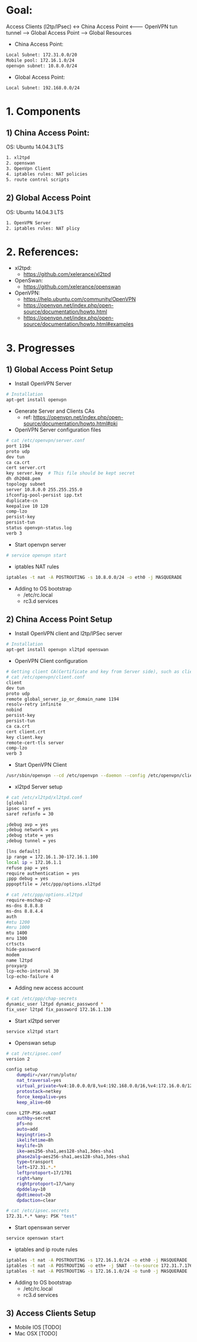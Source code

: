 # Goal:

Access Clients (l2tp/IPsec) <-> China Access Point <--- OpenVPN tun tunnel --> Global Access Point --> Global Resources

* China Access Point:
```Bash
Local Subnet: 172.31.0.0/20
Mobile pool: 172.16.1.0/24
openvpn subnet: 10.8.0.0/24
```
* Global Access Point:
```Bash
Local Subnet: 192.168.0.0/24
```

# 1. Components
## 1) China Access Point:
OS: Ubuntu 14.04.3 LTS
```Bash
1. xl2tpd
2. openswan
3. OpenVpn Client
4. iptables rules: NAT policies
5. route control scripts
```

## 2) Global Access Point
OS: Ubuntu 14.04.3 LTS
```Bash
1. OpenVPN Server
2. iptables rules: NAT plicy
```

# 2. References:
* xl2tpd:
  * https://github.com/xelerance/xl2tpd
* OpenSwan:
  * https://github.com/xelerance/openswan
* OpenVPN:
  * https://help.ubuntu.com/community/OpenVPN
  * https://openvpn.net/index.php/open-source/documentation/howto.html
  * https://openvpn.net/index.php/open-source/documentation/howto.html#examples

# 3. Progresses
## 1) Global Access Point Setup
* Install OpenVPN Server
```Bash
# Installation
apt-get install openvpn
```
* Generate Server and Clients CAs
  * ref: https://openvpn.net/index.php/open-source/documentation/howto.html#pki
* OpenVPN Server configuration files
```Bash
# cat /etc/openvpn/server.conf
port 1194
proto udp
dev tun
ca ca.crt
cert server.crt
key server.key  # This file should be kept secret
dh dh2048.pem
topology subnet
server 10.8.0.0 255.255.255.0
ifconfig-pool-persist ipp.txt
duplicate-cn
keepalive 10 120
comp-lzo
persist-key
persist-tun
status openvpn-status.log
verb 3
```
* Start openvpn server
```Bash
# service openvpn start
```
* iptables NAT rules
``` Bash
iptables -t nat -A POSTROUTING -s 10.8.0.0/24 -o eth0 -j MASQUERADE
```
* Adding to OS bootstrap
  * /etc/rc.local
  * rc3.d services
  
## 2) China Access Point Setup
* Install OpenVPN client and l2tp/IPSec server
```Bash
# Installation
apt-get install openvpn xl2tpd openswan
```
* OpenVPN Client configuration
```Bash
# Getting client CA(Certificate and key from Server side), such as client.crt, client.key
# cat /etc/openvpn/client.conf
client
dev tun
proto udp
remote global_server_ip_or_domain_name 1194
resolv-retry infinite
nobind
persist-key
persist-tun
ca ca.crt
cert client.crt
key client.key
remote-cert-tls server
comp-lzo
verb 3

```
* Start OpenVPN Client
```Bash
/usr/sbin/openvpn --cd /etc/openvpn --daemon --config /etc/openvpn/client.conf
```
* xl2tpd Server setup
```Bash
# cat /etc/xl2tpd/xl2tpd.conf
[global]
ipsec saref = yes
saref refinfo = 30

;debug avp = yes
;debug network = yes
;debug state = yes
;debug tunnel = yes

[lns default]
ip range = 172.16.1.30-172.16.1.100
local ip = 172.16.1.1
refuse pap = yes
require authentication = yes
;ppp debug = yes
pppoptfile = /etc/ppp/options.xl2tpd

# cat /etc/ppp/options.xl2tpd
require-mschap-v2
ms-dns 8.8.8.8
ms-dns 8.8.4.4
auth
#mtu 1200
#mru 1000
mtu 1400
mru 1300
crtscts
hide-password
modem
name l2tpd
proxyarp
lcp-echo-interval 30
lcp-echo-failure 4
```

* Adding new access account
```Bash
# cat /etc/ppp/chap-secrets
dynamic_user l2tpd dynamic_password *
fix_user l2tpd fix_password 172.16.1.130
```

* Start xl2tpd server
```Bash
service xl2tpd start
```

* Openswan setup
```Bash
# cat /etc/ipsec.conf
version 2

config setup
    dumpdir=/var/run/pluto/
    nat_traversal=yes
    virtual_private=%v4:10.0.0.0/8,%v4:192.168.0.0/16,%v4:172.16.0.0/12,%v6:fd00::/8,%v6:fe80::/10
    protostack=netkey
    force_keepalive=yes
    keep_alive=60

conn L2TP-PSK-noNAT
    authby=secret
    pfs=no
    auto=add
    keyingtries=3
    ikelifetime=8h
    keylife=1h
    ike=aes256-sha1,aes128-sha1,3des-sha1
    phase2alg=aes256-sha1,aes128-sha1,3des-sha1
    type=transport
    left=172.31.*.*
    leftprotoport=17/1701
    right=%any
    rightprotoport=17/%any
    dpddelay=10
    dpdtimeout=20
    dpdaction=clear

# cat /etc/ipsec.secrets
172.31.*.* %any: PSK "test"

```
* Start openswan server
```Bash
service openswan start
```
* iptables and ip route rules
```Bash
iptables -t nat -A POSTROUTING -s 172.16.1.0/24 -o eth0 -j MASQUERADE
iptables -t nat -A POSTROUTING -o eth+ -j SNAT --to-source 172.31.7.176
iptables -t nat -A POSTROUTING -s 172.16.1.0/24 -o tun0 -j MASQUERADE
```
* Adding to OS bootstrap
  * /etc/rc.local
  * rc3.d services

## 3) Access Clients Setup
* Mobile IOS [TODO]
* Mac OSX [TODO]
